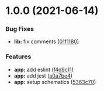 # 1.0.0 (2021-06-14)


### Bug Fixes

* **lib:** fix comments ([01f1180](https://github.com/ngneat/storage/commit/01f1180ce28044cfba7f734aa31ee2cc41956828))


### Features

* **app:** add eslint ([f4d9c11](https://github.com/ngneat/storage/commit/f4d9c11ae3638bad356f094580c7e37e9d9efd58))
* **app:** add jest ([a0a7be4](https://github.com/ngneat/storage/commit/a0a7be422db7998453b96e8694b8cd0188769a34))
* **app:** setup schematics ([5363c70](https://github.com/ngneat/storage/commit/5363c7054675ab577f474c30876ab8dae4d93fb7))
